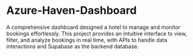 # Azure-Haven-Dashboard
A comprehensive dashboard designed a hotel to manage and monitor bookings effortlessly. This project provides an intuitive interface to view, filter, and analyze bookings in real time, with APIs to handle data interactions and Supabase as the backend database.
